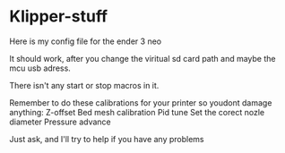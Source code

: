 # Klipper-stuff

Here is my config file for the ender 3 neo

It should work,  after you change the viritual sd card path and maybe the mcu usb adress. 

There isn't any start or stop macros in it. 

Remember to do these calibrations for your printer so youdont damage anything:
Z-offset 
Bed mesh calibration 
Pid tune 
Set the corect nozle diameter 
Pressure advance 

Just ask, and I'll try to help if you have any problems
